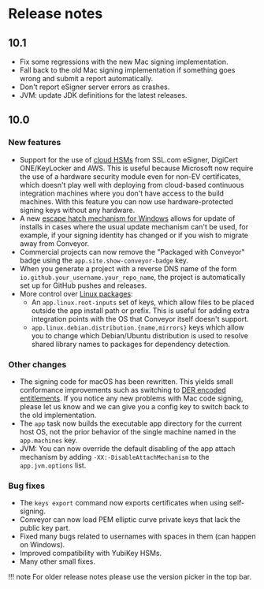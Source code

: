 # Release notes

## 10.1

* Fix some regressions with the new Mac signing implementation.
* Fall back to the old Mac signing implementation if something goes wrong and submit a report automatically.
* Don't report eSigner server errors as crashes.
* JVM: update JDK definitions for the latest releases.

## 10.0

### New features

* Support for the use of [cloud HSMs](configs/keys-and-certificates.md#cloud-remote-signing-windows-only) from SSL.com eSigner, DigiCert ONE/KeyLocker and AWS. This is useful because Microsoft now require the use of a hardware security module even for non-EV certificates, which doesn't play well with deploying from cloud-based continuous integration machines where you don't have access to the build machines. With this feature you can now use hardware-protected signing keys without any hardware.
* A new [escape hatch mechanism for Windows](configs/escape-hatch.md) allows for update of installs in cases where the usual update mechanism can't be used, for example, if your signing identity has changed or if you wish to migrate away from Conveyor.
* Commercial projects can now remove the "Packaged with Conveyor" badge using the `app.site.show-conveyor-badge` key.
* When you generate a project with a reverse DNS name of the form `io.github.your_username.your_repo_name`, the project is automatically set up for GitHub pushes and releases.
* More control over [Linux packages](configs/linux.md):
  * An `app.linux.root-inputs` set of keys, which allow files to be placed outside the app install path or prefix. This is useful for adding extra integration points with the OS that Conveyor itself doesn't support.
  * `app.linux.debian.distribution.{name,mirrors}` keys which allow you to change which Debian/Ubuntu distribution is used to resolve shared library names to packages for dependency detection.

### Other changes

* The signing code for macOS has been rewritten. This yields small conformance improvements such as switching to [DER encoded entitlements](https://developer.apple.com/documentation/xcode/using-the-latest-code-signature-format). If you notice any new problems with Mac code signing, please let us know and we can give you a config key to switch back to the old implementation.
* The `app` task now builds the executable app directory for the current host OS, not the prior behavior of the single machine named in the `app.machines` key.
* JVM: You can now override the default disabling of the app attach mechanism by adding `-XX:-DisableAttachMechanism` to the `app.jvm.options` list.

### Bug fixes

* The `keys export` command now exports certificates when using self-signing.
* Conveyor can now load PEM elliptic curve private keys that lack the public key part.
* Fixed many bugs related to usernames with spaces in them (can happen on Windows).
* Improved compatibility with YubiKey HSMs.
* Many other small fixes.

!!! note 
    For older release notes please use the version picker in the top bar.
